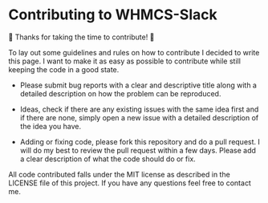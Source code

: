 # Contributing to WHMCS-Slack

🎉 Thanks for taking the time to contribute! 🎉

To lay out some guidelines and rules on how to contribute I decided to write this page. 
I want to make it as easy as possible to contribute while still keeping the code in a 
good state.

- Please submit bug reports with a clear and descriptive title along with a detailed 
description on how the problem can be reproduced.

- Ideas, check if there are any existing issues with the same idea first and if there
are none, simply open a new issue with a detailed description of the idea you have.

- Adding or fixing code, please fork this repository and do a pull request. I will do my
best to review the pull request within a few days. Please add a clear description of what
the code should do or fix.

All code contributed falls under the MIT license as described in the LICENSE file of this project. If you have any questions feel free to contact me.
